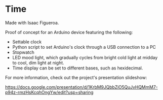 # Time
Made with Isaac Figueroa.

Proof of concept for an Arduino device featuring the following:

* Settable clock
 * Python script to set Arduino's clock through a USB connection to a PC
* Stopwatch
* LED mood light, which gradually cycles from bright cold light at midday to cool, dim light at night.
* Time display can be set to different bases, such as hexidecimal.

For more information, check out the project's presentation slideshow:

https://docs.google.com/presentation/d/1KrbM9JQbbZiO5QuJvHQMmM7-p94z-rmzHsKcqhOngYw/edit?usp=sharing

